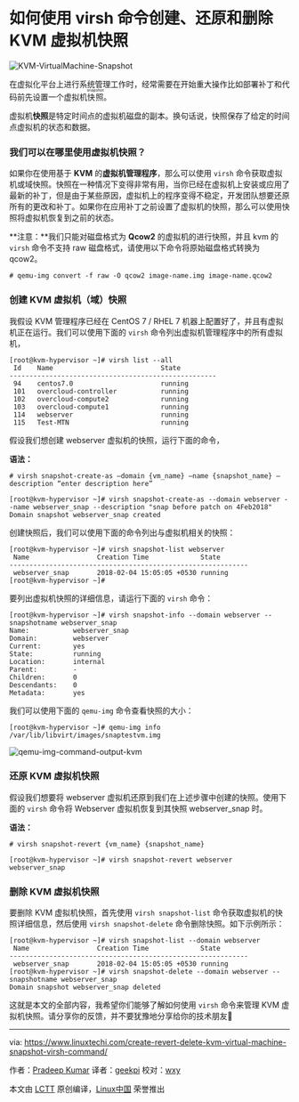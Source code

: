 如何使用 virsh 命令创建、还原和删除 KVM 虚拟机快照
======

![KVM-VirtualMachine-Snapshot][2]

在虚拟化平台上进行系统管理工作时，经常需要在开始重大操作比如部署补丁和代码前先设置一个虚拟机<ruby>快照<rt>snapshot</rt></ruby>。

虚拟机**快照**是特定时间点的虚拟机磁盘的副本。换句话说，快照保存了给定的时间点虚拟机的状态和数据。

### 我们可以在哪里使用虚拟机快照？

如果你在使用基于 **KVM** 的**虚拟机管理程序**，那么可以使用 `virsh` 命令获取虚拟机或域快照。快照在一种情况下变得非常有用，当你已经在虚拟机上安装或应用了最新的补丁，但是由于某些原因，虚拟机上的程序变得不稳定，开发团队想要还原所有的更改和补丁。如果你在应用补丁之前设置了虚拟机的快照，那么可以使用快照将虚拟机恢复到之前的状态。

**注意：**我们只能对磁盘格式为 **Qcow2** 的虚拟机的进行快照，并且 kvm 的 `virsh` 命令不支持 raw 磁盘格式，请使用以下命令将原始磁盘格式转换为 qcow2。

```
# qemu-img convert -f raw -O qcow2 image-name.img image-name.qcow2
```

### 创建 KVM 虚拟机（域）快照

我假设 KVM 管理程序已经在 CentOS 7 / RHEL 7 机器上配置好了，并且有虚拟机正在运行。我们可以使用下面的 `virsh` 命令列出虚拟机管理程序中的所有虚拟机，

```
[root@kvm-hypervisor ~]# virsh list --all
 Id    Name                           State
----------------------------------------------------
 94    centos7.0                      running
 101   overcloud-controller           running
 102   overcloud-compute2             running
 103   overcloud-compute1             running
 114   webserver                      running
 115   Test-MTN                       running
```

假设我们想创建 webserver 虚拟机的快照，运行下面的命令，

**语法：**

```
# virsh snapshot-create-as –domain {vm_name} –name {snapshot_name} –description “enter description here”
```

```
[root@kvm-hypervisor ~]# virsh snapshot-create-as --domain webserver --name webserver_snap --description "snap before patch on 4Feb2018"
Domain snapshot webserver_snap created
```

创建快照后，我们可以使用下面的命令列出与虚拟机相关的快照：

```
[root@kvm-hypervisor ~]# virsh snapshot-list webserver
 Name                 Creation Time             State
------------------------------------------------------------
 webserver_snap       2018-02-04 15:05:05 +0530 running
[root@kvm-hypervisor ~]#
```

要列出虚拟机快照的详细信息，请运行下面的 `virsh` 命令：

```
[root@kvm-hypervisor ~]# virsh snapshot-info --domain webserver --snapshotname webserver_snap
Name:           webserver_snap
Domain:         webserver
Current:        yes
State:          running
Location:       internal
Parent:         -
Children:       0
Descendants:    0
Metadata:       yes
```

我们可以使用下面的 `qemu-img` 命令查看快照的大小：

```
[root@kvm-hypervisor ~]# qemu-img info /var/lib/libvirt/images/snaptestvm.img
```

![qemu-img-command-output-kvm][3]

### 还原 KVM 虚拟机快照

假设我们想要将 webserver 虚拟机还原到我们在上述步骤中创建的快照。使用下面的 `virsh` 命令将 Webserver 虚拟机恢复到其快照 webserver_snap 时。

**语法：**

```
# virsh snapshot-revert {vm_name} {snapshot_name}
```

```
[root@kvm-hypervisor ~]# virsh snapshot-revert webserver webserver_snap
```

### 删除 KVM 虚拟机快照

要删除 KVM 虚拟机快照，首先使用 `virsh snapshot-list` 命令获取虚拟机的快照详细信息，然后使用 `virsh snapshot-delete` 命令删除快照。如下示例所示：

```
[root@kvm-hypervisor ~]# virsh snapshot-list --domain webserver
 Name                 Creation Time             State
------------------------------------------------------------
 webserver_snap       2018-02-04 15:05:05 +0530 running
[root@kvm-hypervisor ~]# virsh snapshot-delete --domain webserver --snapshotname webserver_snap
Domain snapshot webserver_snap deleted
```

这就是本文的全部内容，我希望你们能够了解如何使用 `virsh` 命令来管理 KVM 虚拟机快照。请分享你的反馈，并不要犹豫地分享给你的技术朋友🙂

--------------------------------------------------------------------------------

via: https://www.linuxtechi.com/create-revert-delete-kvm-virtual-machine-snapshot-virsh-command/

作者：[Pradeep Kumar][a]
译者：[geekpi](https://github.com/geekpi)
校对：[wxy](https://github.com/wxy)

本文由 [LCTT](https://github.com/LCTT/TranslateProject) 原创编译，[Linux中国](https://linux.cn/) 荣誉推出

[a]:https://www.linuxtechi.com/author/pradeep/
[1]:https://www.linuxtechi.com/wp-content/plugins/lazy-load/images/1x1.trans.gif
[2]:https://www.linuxtechi.com/wp-content/uploads/2018/02/KVM-VirtualMachine-Snapshot.jpg
[3]:https://www.linuxtechi.com/wp-content/uploads/2018/02/qemu-img-command-output-kvm.jpg
